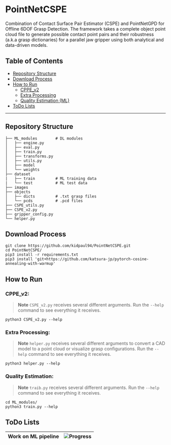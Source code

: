 # PointNetCSPE
Combination of Contact Surface Pair Estimator (CSPE) and PointNetGPD for Offline 6DOF Grasp Detection. The framework takes a complete object point cloud file to generate possible contact point pairs and their robustness (a.k.a grasp dictionaries) for a parallel jaw gripper using both analytical and data-driven models.

## Table of Contents

- [Repository Structure](#repository-structure)
- [Download Process](#download-process)
- [How to Run](#how-to-run)
    - [CPPE_v2](#cppe_v2)
    - [Extra Processing](#extra-processing)
    - [Quality Estimation (ML)](#quality-estimation)
- [ToDo Lists](#todo-lists)

---

## Repository Structure

    ├── ML_modules        # DL modules 
    │   ├── engine.py
    │   ├── eval.py
    │   ├── train.py
    │   ├── transforms.py 
    │   ├── utils.py 
    │   ├── model
    │   └── weights 
    ├── dataset
    |   ├── train         # ML training data
    |   └── test          # ML test data
    ├── images
    ├── objects
    │   ├── dicts         # .txt grasp files
    │   └── pcds          # .pcd files
    ├── CSPE_utils.py
    ├── CSPE_v2.py
    ├── gripper_config.py 
    └── helper.py 

## Download Process

    git clone https://github.com/kidpaul94/PointNetCSPE.git
    cd PointNetCSPE/
    pip3 install -r requirements.txt
    pip3 install 'git+https://github.com/katsura-jp/pytorch-cosine-annealing-with-warmup'

## How to Run

### CPPE_v2:

> **Note**
`CSPE_v2.py` receives several different arguments. Run the `--help` command to see everything it receives.

    python3 CSPE_v2.py --help

### Extra Processing:

> **Note**
`helper.py` receives several different arguments to convert a CAD model to a point cloud or visualize grasp configurations. Run the `--help` command to see everything it receives.

    python3 helper.py --help

### Quality Estimation:

> **Note**
`traib.py` receives several different arguments. Run the `--help` command to see everything it receives.

    cd ML_modules/
    python3 train.py --help

## ToDo Lists

| **Work on ML pipeline** | ![Progress](https://progress-bar.dev/100) |
| --- | --- |
